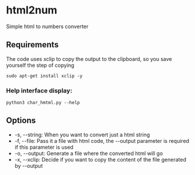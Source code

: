 # html2num
Simple html to numbers converter

## Requirements
The code uses xclip to copy the output to the clipboard, so you save yourself the step of copying
```
sudo apt-get install xclip -y
```

### Help interface display:
```
python3 char_hmtml.py --help
```

## Options
- -s, --string: When you want to convert just a html string
- -f, --file: Pass it a file with html code, the --output parameter is required if this parameter is used
- -o, --output: Generate a file where the converted html will go
- -x, --xclip: Decide if you want to copy the content of the file generated by --output
